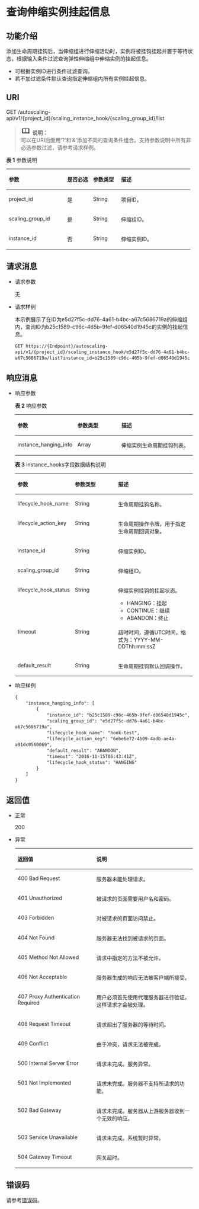 # 查询伸缩实例挂起信息<a name="zh-cn_topic_0043063081"></a>

## 功能介绍<a name="section21821369"></a>

添加生命周期挂钩后，当伸缩组进行伸缩活动时，实例将被挂钩挂起并置于等待状态，根据输入条件过滤查询弹性伸缩组中伸缩实例的挂起信息。

-   可根据实例ID进行条件过滤查询。
-   若不加过滤条件默认查询指定伸缩组内所有实例挂起信息。

## URI<a name="section62174594"></a>

GET /autoscaling-api/v1/\{project\_id\}/scaling\_instance\_hook/\{scaling\_group\_id\}/list

>![](public_sys-resources/icon-note.gif) **说明：**   
>可以在URI后面用‘?’和‘&’添加不同的查询条件组合。支持参数说明中所有非必选参数过滤，请参考请求样例。  

**表 1**  参数说明

<a name="table63724816"></a>
<table><thead align="left"><tr id="row58113810"><th class="cellrowborder" valign="top" width="31.76682331766823%" id="mcps1.2.5.1.1"><p id="p9598184"><a name="p9598184"></a><a name="p9598184"></a>参数</p>
</th>
<th class="cellrowborder" valign="top" width="14.0985901409859%" id="mcps1.2.5.1.2"><p id="p39255446"><a name="p39255446"></a><a name="p39255446"></a>是否必选</p>
</th>
<th class="cellrowborder" valign="top" width="15.22847715228477%" id="mcps1.2.5.1.3"><p id="p25574597"><a name="p25574597"></a><a name="p25574597"></a>参数类型</p>
</th>
<th class="cellrowborder" valign="top" width="38.90610938906109%" id="mcps1.2.5.1.4"><p id="p58276509"><a name="p58276509"></a><a name="p58276509"></a>描述</p>
</th>
</tr>
</thead>
<tbody><tr id="row22776773"><td class="cellrowborder" valign="top" width="31.76682331766823%" headers="mcps1.2.5.1.1 "><p id="p32979301"><a name="p32979301"></a><a name="p32979301"></a>project_id</p>
</td>
<td class="cellrowborder" valign="top" width="14.0985901409859%" headers="mcps1.2.5.1.2 "><p id="p54077734"><a name="p54077734"></a><a name="p54077734"></a>是</p>
</td>
<td class="cellrowborder" valign="top" width="15.22847715228477%" headers="mcps1.2.5.1.3 "><p id="p18220335"><a name="p18220335"></a><a name="p18220335"></a>String</p>
</td>
<td class="cellrowborder" valign="top" width="38.90610938906109%" headers="mcps1.2.5.1.4 "><p id="p36520930"><a name="p36520930"></a><a name="p36520930"></a>项目ID。</p>
</td>
</tr>
<tr id="row62178680"><td class="cellrowborder" valign="top" width="31.76682331766823%" headers="mcps1.2.5.1.1 "><p id="p3308318"><a name="p3308318"></a><a name="p3308318"></a>scaling_group_id</p>
</td>
<td class="cellrowborder" valign="top" width="14.0985901409859%" headers="mcps1.2.5.1.2 "><p id="p66647176"><a name="p66647176"></a><a name="p66647176"></a>是</p>
</td>
<td class="cellrowborder" valign="top" width="15.22847715228477%" headers="mcps1.2.5.1.3 "><p id="p29712158"><a name="p29712158"></a><a name="p29712158"></a>String</p>
</td>
<td class="cellrowborder" valign="top" width="38.90610938906109%" headers="mcps1.2.5.1.4 "><p id="p57874634"><a name="p57874634"></a><a name="p57874634"></a>伸缩组ID。</p>
</td>
</tr>
<tr id="row51109658"><td class="cellrowborder" valign="top" width="31.76682331766823%" headers="mcps1.2.5.1.1 "><p id="p46241663"><a name="p46241663"></a><a name="p46241663"></a>instance_id</p>
</td>
<td class="cellrowborder" valign="top" width="14.0985901409859%" headers="mcps1.2.5.1.2 "><p id="p54587245"><a name="p54587245"></a><a name="p54587245"></a>否</p>
</td>
<td class="cellrowborder" valign="top" width="15.22847715228477%" headers="mcps1.2.5.1.3 "><p id="p59490699"><a name="p59490699"></a><a name="p59490699"></a>String</p>
</td>
<td class="cellrowborder" valign="top" width="38.90610938906109%" headers="mcps1.2.5.1.4 "><p id="p54017281"><a name="p54017281"></a><a name="p54017281"></a>伸缩实例ID。</p>
</td>
</tr>
</tbody>
</table>

## 请求消息<a name="section22700440"></a>

-   请求参数

    无

-   请求样例

    本示例展示了在ID为e5d27f5c-dd76-4a61-b4bc-a67c5686719a的伸缩组内，查询ID为b25c1589-c96c-465b-9fef-d06540d1945c的实例的挂起信息。

    ```
    GET https://{Endpoint}/autoscaling-api/v1/{project_id}/scaling_instance_hook/e5d27f5c-dd76-4a61-b4bc-a67c5686719a/list?instance_id=b25c1589-c96c-465b-9fef-d06540d1945c
    ```


## 响应消息<a name="section66340909192358"></a>

-   响应参数

    **表 2**  响应参数

    <a name="table5445839"></a>
    <table><thead align="left"><tr id="row5521893"><th class="cellrowborder" valign="top" width="26%" id="mcps1.2.4.1.1"><p id="p44620187"><a name="p44620187"></a><a name="p44620187"></a>参数</p>
    </th>
    <th class="cellrowborder" valign="top" width="27%" id="mcps1.2.4.1.2"><p id="p57465365"><a name="p57465365"></a><a name="p57465365"></a>参数类型</p>
    </th>
    <th class="cellrowborder" valign="top" width="47%" id="mcps1.2.4.1.3"><p id="p24182971"><a name="p24182971"></a><a name="p24182971"></a>描述</p>
    </th>
    </tr>
    </thead>
    <tbody><tr id="row55414911"><td class="cellrowborder" valign="top" width="26%" headers="mcps1.2.4.1.1 "><p id="p59422801"><a name="p59422801"></a><a name="p59422801"></a>instance_hanging_info</p>
    </td>
    <td class="cellrowborder" valign="top" width="27%" headers="mcps1.2.4.1.2 "><p id="p48517563"><a name="p48517563"></a><a name="p48517563"></a>Array</p>
    </td>
    <td class="cellrowborder" valign="top" width="47%" headers="mcps1.2.4.1.3 "><p id="p37608550"><a name="p37608550"></a><a name="p37608550"></a>伸缩实例生命周期挂钩列表。</p>
    </td>
    </tr>
    </tbody>
    </table>

    **表 3**  instance\_hooks字段数据结构说明

    <a name="table3818677995816"></a>
    <table><thead align="left"><tr id="row3125168495816"><th class="cellrowborder" valign="top" width="26%" id="mcps1.2.4.1.1"><p id="p4835851595816"><a name="p4835851595816"></a><a name="p4835851595816"></a>参数</p>
    </th>
    <th class="cellrowborder" valign="top" width="27%" id="mcps1.2.4.1.2"><p id="p2472567595816"><a name="p2472567595816"></a><a name="p2472567595816"></a>参数类型</p>
    </th>
    <th class="cellrowborder" valign="top" width="47%" id="mcps1.2.4.1.3"><p id="p5662264395816"><a name="p5662264395816"></a><a name="p5662264395816"></a>描述</p>
    </th>
    </tr>
    </thead>
    <tbody><tr id="row2303134795816"><td class="cellrowborder" valign="top" width="26%" headers="mcps1.2.4.1.1 "><p id="p5359982895816"><a name="p5359982895816"></a><a name="p5359982895816"></a>lifecycle_hook_name</p>
    </td>
    <td class="cellrowborder" valign="top" width="27%" headers="mcps1.2.4.1.2 "><p id="p4661881395816"><a name="p4661881395816"></a><a name="p4661881395816"></a>String</p>
    </td>
    <td class="cellrowborder" valign="top" width="47%" headers="mcps1.2.4.1.3 "><p id="p1802754395816"><a name="p1802754395816"></a><a name="p1802754395816"></a>生命周期挂钩名称。</p>
    </td>
    </tr>
    <tr id="row2803016695816"><td class="cellrowborder" valign="top" width="26%" headers="mcps1.2.4.1.1 "><p id="p5585097295816"><a name="p5585097295816"></a><a name="p5585097295816"></a>lifecycle_action_key</p>
    </td>
    <td class="cellrowborder" valign="top" width="27%" headers="mcps1.2.4.1.2 "><p id="p2763485495816"><a name="p2763485495816"></a><a name="p2763485495816"></a>String</p>
    </td>
    <td class="cellrowborder" valign="top" width="47%" headers="mcps1.2.4.1.3 "><p id="p2383068495816"><a name="p2383068495816"></a><a name="p2383068495816"></a>生命周期操作令牌，用于指定生命周期回调对象。</p>
    </td>
    </tr>
    <tr id="row1314957295816"><td class="cellrowborder" valign="top" width="26%" headers="mcps1.2.4.1.1 "><p id="p5848240895816"><a name="p5848240895816"></a><a name="p5848240895816"></a>instance_id</p>
    </td>
    <td class="cellrowborder" valign="top" width="27%" headers="mcps1.2.4.1.2 "><p id="p3945463795816"><a name="p3945463795816"></a><a name="p3945463795816"></a>String</p>
    </td>
    <td class="cellrowborder" valign="top" width="47%" headers="mcps1.2.4.1.3 "><p id="p4170905195816"><a name="p4170905195816"></a><a name="p4170905195816"></a>伸缩实例ID。</p>
    </td>
    </tr>
    <tr id="row3983714095816"><td class="cellrowborder" valign="top" width="26%" headers="mcps1.2.4.1.1 "><p id="p558291395816"><a name="p558291395816"></a><a name="p558291395816"></a>scaling_group_id</p>
    </td>
    <td class="cellrowborder" valign="top" width="27%" headers="mcps1.2.4.1.2 "><p id="p4956282795816"><a name="p4956282795816"></a><a name="p4956282795816"></a>String</p>
    </td>
    <td class="cellrowborder" valign="top" width="47%" headers="mcps1.2.4.1.3 "><p id="p5516604195816"><a name="p5516604195816"></a><a name="p5516604195816"></a>伸缩组ID。</p>
    </td>
    </tr>
    <tr id="row5136905595816"><td class="cellrowborder" valign="top" width="26%" headers="mcps1.2.4.1.1 "><p id="p14389995816"><a name="p14389995816"></a><a name="p14389995816"></a>lifecycle_hook_status</p>
    </td>
    <td class="cellrowborder" valign="top" width="27%" headers="mcps1.2.4.1.2 "><p id="p1165588495816"><a name="p1165588495816"></a><a name="p1165588495816"></a>String</p>
    </td>
    <td class="cellrowborder" valign="top" width="47%" headers="mcps1.2.4.1.3 "><p id="p460258695816"><a name="p460258695816"></a><a name="p460258695816"></a>伸缩实例挂钩的挂起状态。</p>
    <a name="ul17348191171712"></a><a name="ul17348191171712"></a><ul id="ul17348191171712"><li>HANGING：挂起</li><li>CONTINUE：继续</li><li>ABANDON：终止</li></ul>
    </td>
    </tr>
    <tr id="row6050002595816"><td class="cellrowborder" valign="top" width="26%" headers="mcps1.2.4.1.1 "><p id="p155503295816"><a name="p155503295816"></a><a name="p155503295816"></a>timeout</p>
    </td>
    <td class="cellrowborder" valign="top" width="27%" headers="mcps1.2.4.1.2 "><p id="p5884880095816"><a name="p5884880095816"></a><a name="p5884880095816"></a>String</p>
    </td>
    <td class="cellrowborder" valign="top" width="47%" headers="mcps1.2.4.1.3 "><p id="p202348095816"><a name="p202348095816"></a><a name="p202348095816"></a>超时时间，遵循UTC时间，格式为：YYYY-MM-DDThh:mm:ssZ</p>
    </td>
    </tr>
    <tr id="row1821132195816"><td class="cellrowborder" valign="top" width="26%" headers="mcps1.2.4.1.1 "><p id="p6583092595816"><a name="p6583092595816"></a><a name="p6583092595816"></a>default_result</p>
    </td>
    <td class="cellrowborder" valign="top" width="27%" headers="mcps1.2.4.1.2 "><p id="p3070470995816"><a name="p3070470995816"></a><a name="p3070470995816"></a>String</p>
    </td>
    <td class="cellrowborder" valign="top" width="47%" headers="mcps1.2.4.1.3 "><p id="p405351495816"><a name="p405351495816"></a><a name="p405351495816"></a>生命周期挂钩默认回调操作。</p>
    </td>
    </tr>
    </tbody>
    </table>

-   响应样例

    ```
    {
        "instance_hanging_info": [
            {
                "instance_id": "b25c1589-c96c-465b-9fef-d06540d1945c",
                "scaling_group_id": "e5d27f5c-dd76-4a61-b4bc-a67c5686719a",
                "lifecycle_hook_name": "hook-test",
                "lifecycle_action_key": "6ebe6e72-4b09-4adb-ae4a-a91dc0560069",
                "default_result": "ABANDON",
                "timeout": "2016-11-15T06:43:41Z",
                "lifecycle_hook_status": "HANGING"
            }
        ]
    }
    ```


## 返回值<a name="section1489498995536"></a>

-   正常

    200

-   异常

    <a name="table4898896895536"></a>
    <table><thead align="left"><tr id="row2202573295536"><th class="cellrowborder" valign="top" width="44.36%" id="mcps1.1.3.1.1"><p id="p3925390595536"><a name="p3925390595536"></a><a name="p3925390595536"></a>返回值</p>
    </th>
    <th class="cellrowborder" valign="top" width="55.64%" id="mcps1.1.3.1.2"><p id="p2544972695536"><a name="p2544972695536"></a><a name="p2544972695536"></a>说明</p>
    </th>
    </tr>
    </thead>
    <tbody><tr id="row4816190795536"><td class="cellrowborder" valign="top" width="44.36%" headers="mcps1.1.3.1.1 "><p id="p880040995536"><a name="p880040995536"></a><a name="p880040995536"></a>400 Bad Request</p>
    </td>
    <td class="cellrowborder" valign="top" width="55.64%" headers="mcps1.1.3.1.2 "><p id="p4174453595536"><a name="p4174453595536"></a><a name="p4174453595536"></a>服务器未能处理请求。</p>
    </td>
    </tr>
    <tr id="row4015650395536"><td class="cellrowborder" valign="top" width="44.36%" headers="mcps1.1.3.1.1 "><p id="p3145134295536"><a name="p3145134295536"></a><a name="p3145134295536"></a>401 Unauthorized</p>
    </td>
    <td class="cellrowborder" valign="top" width="55.64%" headers="mcps1.1.3.1.2 "><p id="p6453073695536"><a name="p6453073695536"></a><a name="p6453073695536"></a>被请求的页面需要用户名和密码。</p>
    </td>
    </tr>
    <tr id="row4390571895536"><td class="cellrowborder" valign="top" width="44.36%" headers="mcps1.1.3.1.1 "><p id="p6670224695536"><a name="p6670224695536"></a><a name="p6670224695536"></a>403 Forbidden</p>
    </td>
    <td class="cellrowborder" valign="top" width="55.64%" headers="mcps1.1.3.1.2 "><p id="p3417285595536"><a name="p3417285595536"></a><a name="p3417285595536"></a>对被请求的页面访问禁止。</p>
    </td>
    </tr>
    <tr id="row3912024395536"><td class="cellrowborder" valign="top" width="44.36%" headers="mcps1.1.3.1.1 "><p id="p1462312895536"><a name="p1462312895536"></a><a name="p1462312895536"></a>404 Not Found</p>
    </td>
    <td class="cellrowborder" valign="top" width="55.64%" headers="mcps1.1.3.1.2 "><p id="p4362270595536"><a name="p4362270595536"></a><a name="p4362270595536"></a>服务器无法找到被请求的页面。</p>
    </td>
    </tr>
    <tr id="row5706002995536"><td class="cellrowborder" valign="top" width="44.36%" headers="mcps1.1.3.1.1 "><p id="p5845961695536"><a name="p5845961695536"></a><a name="p5845961695536"></a>405 Method Not Allowed</p>
    </td>
    <td class="cellrowborder" valign="top" width="55.64%" headers="mcps1.1.3.1.2 "><p id="p3760842795536"><a name="p3760842795536"></a><a name="p3760842795536"></a>请求中指定的方法不被允许。</p>
    </td>
    </tr>
    <tr id="row293152795536"><td class="cellrowborder" valign="top" width="44.36%" headers="mcps1.1.3.1.1 "><p id="p3612717195536"><a name="p3612717195536"></a><a name="p3612717195536"></a>406 Not Acceptable</p>
    </td>
    <td class="cellrowborder" valign="top" width="55.64%" headers="mcps1.1.3.1.2 "><p id="p4061970695536"><a name="p4061970695536"></a><a name="p4061970695536"></a>服务器生成的响应无法被客户端所接受。</p>
    </td>
    </tr>
    <tr id="row3003304095536"><td class="cellrowborder" valign="top" width="44.36%" headers="mcps1.1.3.1.1 "><p id="p1675719895536"><a name="p1675719895536"></a><a name="p1675719895536"></a>407 Proxy Authentication Required</p>
    </td>
    <td class="cellrowborder" valign="top" width="55.64%" headers="mcps1.1.3.1.2 "><p id="p1515577295536"><a name="p1515577295536"></a><a name="p1515577295536"></a>用户必须首先使用代理服务器进行验证，这样请求才会被处理。</p>
    </td>
    </tr>
    <tr id="row218422095536"><td class="cellrowborder" valign="top" width="44.36%" headers="mcps1.1.3.1.1 "><p id="p4270415095536"><a name="p4270415095536"></a><a name="p4270415095536"></a>408 Request Timeout</p>
    </td>
    <td class="cellrowborder" valign="top" width="55.64%" headers="mcps1.1.3.1.2 "><p id="p3648411695536"><a name="p3648411695536"></a><a name="p3648411695536"></a>请求超出了服务器的等待时间。</p>
    </td>
    </tr>
    <tr id="row5992159295536"><td class="cellrowborder" valign="top" width="44.36%" headers="mcps1.1.3.1.1 "><p id="p2181080895536"><a name="p2181080895536"></a><a name="p2181080895536"></a>409 Conflict</p>
    </td>
    <td class="cellrowborder" valign="top" width="55.64%" headers="mcps1.1.3.1.2 "><p id="p2184504195536"><a name="p2184504195536"></a><a name="p2184504195536"></a>由于冲突，请求无法被完成。</p>
    </td>
    </tr>
    <tr id="row6238764295536"><td class="cellrowborder" valign="top" width="44.36%" headers="mcps1.1.3.1.1 "><p id="p2023420295536"><a name="p2023420295536"></a><a name="p2023420295536"></a>500 Internal Server Error</p>
    </td>
    <td class="cellrowborder" valign="top" width="55.64%" headers="mcps1.1.3.1.2 "><p id="p2835763895536"><a name="p2835763895536"></a><a name="p2835763895536"></a>请求未完成。服务异常。</p>
    </td>
    </tr>
    <tr id="row5389215795536"><td class="cellrowborder" valign="top" width="44.36%" headers="mcps1.1.3.1.1 "><p id="p318858395536"><a name="p318858395536"></a><a name="p318858395536"></a>501 Not Implemented</p>
    </td>
    <td class="cellrowborder" valign="top" width="55.64%" headers="mcps1.1.3.1.2 "><p id="p5694869095536"><a name="p5694869095536"></a><a name="p5694869095536"></a>请求未完成。服务器不支持所请求的功能。</p>
    </td>
    </tr>
    <tr id="row4277616795536"><td class="cellrowborder" valign="top" width="44.36%" headers="mcps1.1.3.1.1 "><p id="p4231752695536"><a name="p4231752695536"></a><a name="p4231752695536"></a>502 Bad Gateway</p>
    </td>
    <td class="cellrowborder" valign="top" width="55.64%" headers="mcps1.1.3.1.2 "><p id="p516757795536"><a name="p516757795536"></a><a name="p516757795536"></a>请求未完成。服务器从上游服务器收到一个无效的响应。</p>
    </td>
    </tr>
    <tr id="row4650819895536"><td class="cellrowborder" valign="top" width="44.36%" headers="mcps1.1.3.1.1 "><p id="p906768395536"><a name="p906768395536"></a><a name="p906768395536"></a>503 Service Unavailable</p>
    </td>
    <td class="cellrowborder" valign="top" width="55.64%" headers="mcps1.1.3.1.2 "><p id="p6339370495536"><a name="p6339370495536"></a><a name="p6339370495536"></a>请求未完成。系统暂时异常。</p>
    </td>
    </tr>
    <tr id="row3367243095536"><td class="cellrowborder" valign="top" width="44.36%" headers="mcps1.1.3.1.1 "><p id="p4311227595536"><a name="p4311227595536"></a><a name="p4311227595536"></a>504 Gateway Timeout</p>
    </td>
    <td class="cellrowborder" valign="top" width="55.64%" headers="mcps1.1.3.1.2 "><p id="p243336495536"><a name="p243336495536"></a><a name="p243336495536"></a>网关超时。</p>
    </td>
    </tr>
    </tbody>
    </table>


## 错误码<a name="section17669131616110"></a>

请参考[错误码](错误码.md)。

